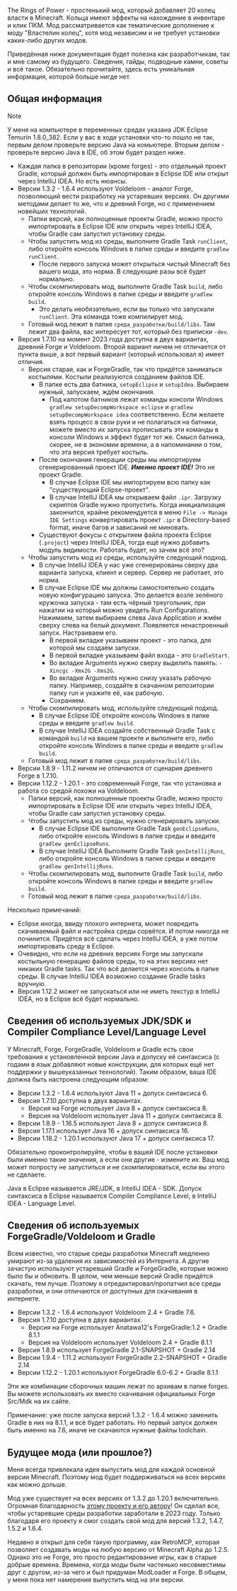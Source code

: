 The Rings of Power - простенький мод, который добавляет 20 колец власти в Minecraft. Кольца имеют эффекты на нахождение в инвентаре и клик ПКМ. Мод рассматривается как тематические дополнение к моду "Властелин колец", хотя мод независим и не требует установки каких-либо других модов.

Приведённая ниже документация будет полезна как разработчикам, так и мне самому из будущего. Сведения, гайды, подводные камни, советы и всё такое. Обязательно прочитайте, здесь есть уникальная информация, которой больше нигде нет.

<h2> Общая информация </h2>

> [!NOTE]
> У меня на компьютере в переменных средах указана JDK Eclipse Temurin 1.8.0_382. Если у вас в ходе установки что-то пошло не так, первым делом проверьте версию Java на комьютере. Вторым делом - проверьте версию Java в IDE, об этом будет раздел ниже.

* Каждая папка в репозитории (кроме forges) - это отдельный проект Gradle, который должен быть импортирован в Eclipse IDE или открыт через IntelliJ IDEA. Но есть нюансы.
* Версии 1.3.2 - 1.6.4 используют Voldeloom - аналог Forge, позволяющий вести разработку на устаревших версиях. Он другими методами делает то же, что и древний Forge, но с применением новейших технологий. 
  * Папки версий, как полноценные проекты Gradle, можно просто импортировать в Eclipse IDE или открыть через IntelliJ IDEA, чтобы Gradle сам запустил установку среды.
  * Чтобы запустить мод из среды, выполните Gradle Task `runClient`, либо откройте консоль Windows в папке среды и введите `gradlew runClient`.
    * После первого запуска может открыться чистый Minecraft без вашего мода, это норма. В следующие разы всё будет нормально.
  * Чтобы скомпилировать мод, выполните Gradle Task `build`, либо откройте консоль Windows в папке среды и введите `gradlew build`.
    * Это делать необязательно, если вы только что запускали `runClient`. Эта команда тоже компилирует мод.
  * Готовый мод лежит в папке `среда_разработки/build/libs`. Там лежит два файла, вас интересует тот, который без приписки `-dev`.
* Версия 1.7.10 на момент 2023 года доступна в двух вариантах, древний Forge и Voldeloom. Второй вариант ничем не отличается от пункта выше, а вот первый вариант (который использовал я) имеет отличия.
  * Версия старая, как и ForgeGradle, так что придётся заниматься костылями. Костыли реализуются созданием файлов IDE.
    * В папке есть два батника, `setupEclipse` и `setupIdea`. Выбираем нужный, запускаем, ждём окончания.
      * Под капотом батников лежат команды консоли Windows `gradlew setupDecompWorkspace eclipse` и `gradlew setupDecompWorkspace idea` соответственно. Если желаете взять процесс в свои руки и не полагаться на батники, можете вместо их запуска прописывать эти команды в консоли Windows и эффект будет тот же. Смысл батника, скорее, не в экономии времени, а в напоминании о том, что эта версия требует костыль.
    * После окончания генерации среды мы импортируем сгенерированный проект IDE. ***Именно проект IDE!*** Это не проект Gradle.
      * В случае Eclipse IDE мы импортируем всю папку как "существующий Eclipse-проект".
      * В случае IntelliJ IDEA мы открываем файл `.ipr`. Загрузку скриптов Gradle нужно пропустить. Когда инициализация закончится, крайне рекомендуется в меню `File -> Manage IDE Settings` конвертировать проект `.ipr` в Directory-based format, иначе багов и зависаний не миновать.
	* Существуют фокусы с открытием файла проекта Eclipse (`.project`) через IntelliJ IDEA, тогда ещё нужно добавить модуль видимости. Работать будет, но зачем всё это?
  * Чтобы запустить мод из среды, используйте следующий подход.
    * В случае IntelliJ IDEA у нас уже сгенерированы сверху два варианта запуска, клиент и сервер. Сервер не работает, это норма.
    * В случае Eclipse IDE мы должны самостоятельно создать новую конфигурацию запуска. Это делается возле зелёного кружочка запуска - там есть чёрный треугольник, при нажатии на который можно увидеть Run Configurations. Нажимаем, затем выбираем слева Java Application и жмём сверху слева на белый документ. Появляется ненастроенный запуск. Настраиваем его.
      * В первой вкладке указываем проект - это папка, для которой мы создаём запуски.
      * В первой вкладке указываем файл входа - это `GradleStart`.
      * Во вкладке Arguments нужно сверху выделить память: `-Xincgc -Xmx2G -Xms2G`.
      * Во вкладке Arguments нужно снизу указать рабочую папку. Например, создайте в скачанном репозитории папку run и укажите её, как рабочую.
      * Сохраняем.
  * Чтобы скомпилировать мод, используйте следующий подход.
    * В случае Eclipse IDE откройте консоль Windows в папке среды и введите `gradlew build`.
    * В случае IntelliJ IDEA создайте собственный Gradle Task с командой `build` на вашем проекте и выполните его, либо откройте консоль Windows в папке среды и введите `gradlew build`.
  * Готовый мод лежит в папке `среда_разработки/build/libs`.
* Версии 1.8.9 - 1.11.2 ничем не отличаются от сценария древнего Forge в 1.7.10.
* Версии 1.12.2 - 1.20.1 - это современный Forge, так что установка и работа со средой похожи на Voldeloom.
  * Папки версий, как полноценные проекты Gradle, можно просто импортировать в Eclipse IDE или открыть через IntelliJ IDEA, чтобы Gradle сам запустил установку среды.
  * Чтобы запустить мод из среды, нужно сгенерировать запуски.
    * В случае Eclipse IDE выполните Gradle Task `genEclipseRuns`, либо откройте консоль Windows в папке среды и введите `gradlew genEclipseRuns`.
    * В случае IntelliJ IDEA Выполните Gradle Task `genIntellijRuns`, либо откройте консоль Windows в папке среды и введите `gradlew genIntellijRuns`.
  * Чтобы скомпилировать мод, выполните Gradle Task `build`, либо откройте консоль Windows в папке среды и введите `gradlew build`.
  * Готовый мод лежит в папке `среда_разработки/build/libs`.
  
Несколько примечаний:

* Eclipse иногда, ввиду плохого интернета, может повредить скачиваемый файл и настройка среды сорвётся. И потом никогда не починится. Придётся всё сделать через IntelliJ IDEA, а уже потом импортировать среду в Eclipse.
* Очевидно, что если на древних версиях Forge мы запускали костыльную генерацию файлов среды, то на этих версиях нет никаких Gradle tasks. Так что всё делается через консоль в папке среды. В случае IntelliJ IDEA возможно создание Gradle tasks вручную.
* Версия 1.12.2 может не запускаться или не иметь текстур в IntelliJ IDEA, но в Eclipse всё будет нормально.

<h2> Сведения об используемых JDK/SDK и Compiler Compliance Level/Language Level </h2>

У Minecraft, Forge, ForgeGradle, Voldeloom и Gradle есть свои требования к установленной версии Java и допуску её синтаксиса (с годами в язык добавляют новые конструкции, для которых ещё нет поддержки у вышеуказанных технологий). Таким образом, ваша IDE должна быть настроена следующим образом:

* Версии 1.3.2 - 1.6.4 используют Java 11 + допуск синтаксиса 6.
* Версия 1.7.10 доступна в двух вариантах.
  * Версия на Forge использует Java 8 + допуск синтаксиса 8.
  * Версия на Voldeloom использует Java 11 + допуск синтаксиса 8.
* Версии 1.8.9 - 1.16.5 используют Java 8 + допуск синтаксиса 8.
* Версия 1.17.1 использует Java 16 + допуск синтаксиса 16.
* Версии 1.18.2 - 1.20.1 используют Java 17 + допуск синтаксиса 17.

Обязательно проконтролируйте, чтобы в вашей IDE после установки были именно такие значения, а если они другие - измените их. Ваш мод может попросту не запуститься и не скомпилироваться, если вы этого не сделаете.

Java в Eclipse называется JRE/JDK, в IntelliJ IDEA - SDK. Допуск синтаксиса в Eclipse называется Compiler Compliance Level, в IntelliJ IDEA - Language Level.
  
<h2> Сведения об используемых ForgeGradle/Voldeloom и Gradle </h2>

Всем известно, что старые среды разработки Minecraft медленно умирают из-за удаления их зависимостей из Интернета. А другие зачастую используют устаревший Gradle и ForgeGradle, которые можно было бы и обновить. В целом, чем меньше версий Gradle придётся скачать, тем лучше. Поэтому я отредактировал/пропатчил все среды разработки, и они отличаются от доступных для скачивания в интернете. 

* Версии 1.3.2 - 1.6.4 используют Voldeloom 2.4 + Gradle 7.6.
* Версия 1.7.10 доступна в двух вариантах.
  * Версия на Forge использует Anatawa12's ForgeGradle:1.2 + Gradle 8.1.1
  * Версия на Voldeloom использует Voldeloom 2.4 + Gradle 8.1.1
* Версия 1.8.9 использует ForgeGradle 2.1-SNAPSHOT + Gradle 2.14
* Версии 1.9.4 - 1.11.2 используют ForgeGradle 2.2-SNAPSHOT + Gradle 2.14
* Версии 1.12.2 - 1.20.1 используют ForgeGradle 6.0-6.2 + Gradle 8.1.1

Эти же комбинации сборочных машин лежат по архивам в папке forges. Вы можете использовать их вместо скачивания официальных Forge Src/Mdk на их сайте.

Примечание: уже после запуска версий 1.3.2 - 1.6.4 можно заменить Gradle в них на 8.1.1, и всё будет работать. Но первый запуск должен быть именно на 7.6, иначе не скачаются нужные файлы toolchain.

<h2> Будущее мода (или прошлое?) </h2>

Меня всегда привлекала идея выпустить мод для каждой основной версии Minecraft. Поэтому мод будет поддерживаться на всех версиях как можно дольше.

Мод уже существует на всех версиях от 1.3.2 до 1.20.1 включительно. Огромная благодарность [этому проекту и его автору](https://github.com/CrackedPolishedBlackstoneBricksMC/voldeloom)! Он сделал все, чтобы устаревшие среды разработки заработали в 2023 году. Только благодаря его проекту я смог создать свой мод для версий 1.3.2, 1.4.7, 1.5.2 и 1.6.4.

Недавно я открыл для себя такую программу, как RetroMCP, которая позволяет создавать моды на любую версию от Minecraft Alpha до 1.2.5. Однако это не Forge, это просто редактирование игры, как в старые добрые времена. Времена, когда моды были частенько несовместимы друг с другом, из-за чего и был придуман ModLoader и Forge. В общем, у меня пока нет намерения выпустить мод на эти версии.
